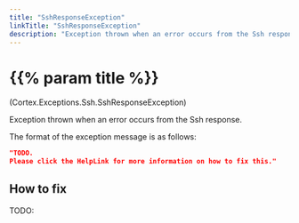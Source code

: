 ```yaml
---
title: "SshResponseException"
linkTitle: "SshResponseException"
description: "Exception thrown when an error occurs from the Ssh response."
---
```


# {{% param title %}}

<p class="namespace">(Cortex.Exceptions.Ssh.SshResponseException)</p>

Exception thrown when an error occurs from the Ssh response.

The format of the exception message is as follows:

```json
"TODO.
Please click the HelpLink for more information on how to fix this."
```

## How to fix

TODO:
